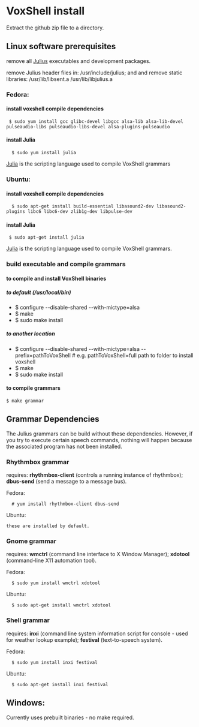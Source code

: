 # VoxShell install

Extract the github zip file to a directory.

## Linux software prerequisites

  remove all [Julius](http://julius.osdn.jp/en_index.php) executables and development packages.

  remove Julius header files in: /usr/include/julius; and
  and remove static libraries:
    /usr/lib/libsent.a
    /usr/lib/libjulius.a

###  Fedora:

#### install voxshell compile dependencies

     $ sudo yum install gcc glibc-devel libgcc alsa-lib alsa-lib-devel pulseaudio-libs pulseaudio-libs-devel alsa-plugins-pulseaudio

#### install Julia

      $ sudo yum install julia

  [Julia](http://julialang.org/) is the scripting language used to compile VoxShell grammars

### Ubuntu:

#### install voxshell compile dependencies

      $ sudo apt-get install build-essential libasound2-dev libasound2-plugins libc6 libc6-dev zlib1g-dev libpulse-dev

#### install Julia

     $ sudo apt-get install julia

  [Julia](http://julialang.org/) is the scripting language used to compile VoxShell grammars.


### build executable and compile grammars

#### to compile and install VoxShell binaries
##### to default (/usr/local/bin)

  * $ configure --disable-shared --with-mictype=alsa
  * $ make
  * $ sudo make install

##### to another location

  * $ configure --disable-shared --with-mictype=alsa --prefix=pathToVoxShell      # e.g. pathToVoxShell=full path to folder to install voxshell
  * $ make
  * $ sudo make install

#### to compile grammars

    $ make grammar

## Grammar Dependencies

  The Julius grammars can be build without these dependencies.  However, if you try to execute certain speech commands, nothing will happen because the associated program has not been installed.

### Rhythmbox grammar 

  requires: **rhythmbox-client** (controls a running instance of rhythmbox); **dbus-send** (send a message to a message bus).

  Fedora:

      # yum install rhythmbox-client dbus-send

  Ubuntu:

    these are installed by default.

### Gnome grammar 

  requires: **wmctrl** (command line interface to X Window Manager); **xdotool** (command-line X11 automation tool).

  Fedora:

      $ sudo yum install wmctrl xdotool

  Ubuntu:

      $ sudo apt-get install wmctrl xdotool   

### Shell grammar

  requires: **inxi** (command line system information script for console - used for weather lookup example); **festival** (text-to-speech system).

  Fedora:

      $ sudo yum install inxi festival

  Ubuntu:

      $ sudo apt-get install inxi festival

##  Windows:

  Currently uses prebuilt binaries - no make required.

